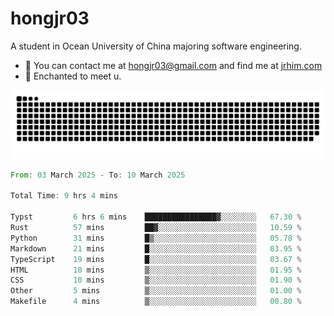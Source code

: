 # hongjr03

A student in Ocean University of China majoring software engineering.

- 📧 You can contact me at hongjr03@gmail.com and find me at [jrhim.com](https://jrhim.com/)
- 💜 Enchanted to meet u.

<picture>
  <source media="(prefers-color-scheme: dark)" srcset="https://raw.githubusercontent.com/hongjr03/hongjr03/output/github-contribution-grid-snake-dark.svg" />
  <source media="(prefers-color-scheme: light)" srcset="https://raw.githubusercontent.com/hongjr03/hongjr03/output/github-contribution-grid-snake.svg" />
  <img alt="github contribution grid snake animation" src="https://raw.githubusercontent.com/hongjr03/hongjr03/output/github-contribution-grid-snake.svg" />
</picture>

<!--START_SECTION:waka-->

```rust
From: 03 March 2025 - To: 10 March 2025

Total Time: 9 hrs 4 mins

Typst         6 hrs 6 mins    ████████████████▓░░░░░░░░   67.30 %
Rust          57 mins         ██▓░░░░░░░░░░░░░░░░░░░░░░   10.59 %
Python        31 mins         █▒░░░░░░░░░░░░░░░░░░░░░░░   05.78 %
Markdown      21 mins         █░░░░░░░░░░░░░░░░░░░░░░░░   03.95 %
TypeScript    19 mins         █░░░░░░░░░░░░░░░░░░░░░░░░   03.67 %
HTML          10 mins         ▒░░░░░░░░░░░░░░░░░░░░░░░░   01.95 %
CSS           10 mins         ▒░░░░░░░░░░░░░░░░░░░░░░░░   01.90 %
Other         5 mins          ▒░░░░░░░░░░░░░░░░░░░░░░░░   01.00 %
Makefile      4 mins          ▒░░░░░░░░░░░░░░░░░░░░░░░░   00.80 %
```

<!--END_SECTION:waka-->

